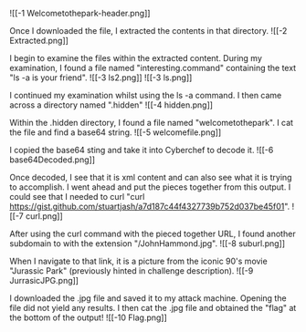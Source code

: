 ![[-1 Welcometothepark-header.png]]


Once I downloaded the file, I extracted the contents in that directory.
![[-2 Extracted.png]]

I begin to examine the files within the extracted content. During my examination, I found a file named "interesting.command" containing the text "ls -a is your friend".
![[-3 ls2.png]]
![[-3 ls.png]]

I continued my examination whilst using the ls -a command. I then came across a directory named ".hidden"
![[-4 hidden.png]]

Within the .hidden directory, I found a file named "welcometothepark". I cat the file and find a base64 string.
![[-5 welcomefile.png]]

I copied the base64 sting and take it into Cyberchef to decode it.
![[-6 base64Decoded.png]]

Once decoded, I see that it is xml content and can also see what it is trying to accomplish. I went ahead and put the pieces together from this output. I could see that I needed to curl "curl https://gist.github.com/stuartjash/a7d187c44f4327739b752d037be45f01". 
![[-7 curl.png]]


After using the curl command with the pieced together URL, I found another subdomain to with the extension "/JohnHammond.jpg".
![[-8 suburl.png]]

When I navigate to that link, it is a picture from the iconic 90's movie "Jurassic Park" (previously hinted in challenge description).
![[-9 JurrasicJPG.png]]

I downloaded the .jpg file and saved it to my attack machine. Opening the file did not yield any results. I then cat the .jpg file and obtained the "flag" at the bottom of the output!
![[-10 Flag.png]]


